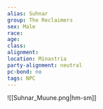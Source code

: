 ```yaml
---
alias: Suhnar
group: The Reclaimers
sex: Male
race:
age: 
class: 
alignment: 
location: Minastria
party-alignment: neutral
pc-bond: no
tags: NPC
---
```

![[Suhnar_Muune.png|hm-sm]]